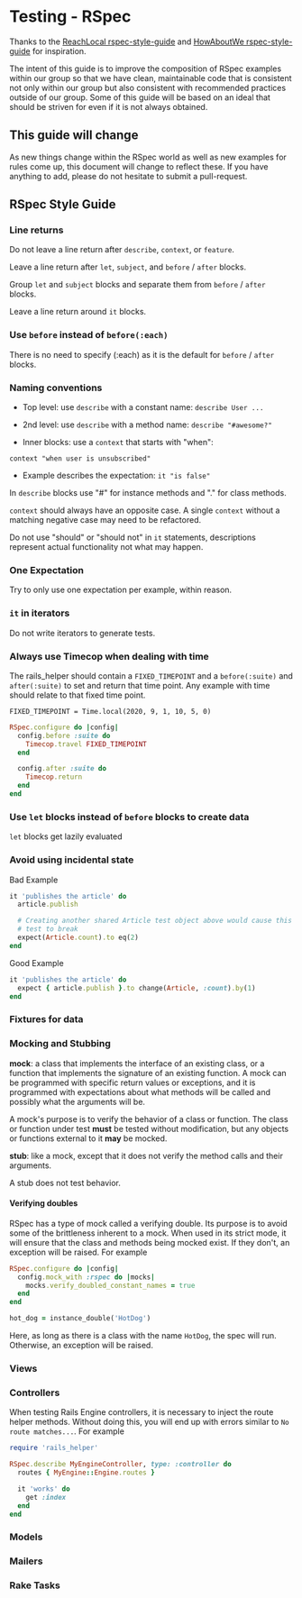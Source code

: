 # Testing - RSpec

Thanks to the
[ReachLocal rspec-style-guide](https://github.com/reachlocal/rspec-style-guide)
and [HowAboutWe rspec-style-guide](https://github.com/howaboutwe/rspec-style-guide)
 for inspiration.

The intent of this guide is to improve the composition of RSpec examples
within our group so that we have clean, maintainable code that is consistent
not only within our group but also consistent with recommended practices outside
of our group. Some of this guide will be based on an ideal that should be
striven for even if it is not always obtained.

## This guide will change

As new things change within the RSpec world as well as new examples for rules
come up, this document will change to reflect these. If you have anything to
add, please do not hesitate to submit a pull-request.

## RSpec Style Guide

### Line returns

Do not leave a line return after `describe`, `context`, or `feature`.

Leave a line return after `let`, `subject`, and `before` / `after` blocks.

Group `let` and `subject` blocks and separate them from `before` / `after`
blocks.

Leave a line return around `it` blocks.

### Use `before` instead of `before(:each)`

There is no need to specify (:each) as it is the default for `before` / `after`
blocks.

### Naming conventions

* Top level: use `describe` with a constant name: `describe User ...`

* 2nd level: use `describe` with a method name: `describe "#awesome?"`

* Inner blocks: use a `context` that starts with "when":

`context "when user is unsubscribed"`

* Example describes the expectation: `it "is false"`

In `describe` blocks use "#" for instance methods and "." for class methods.

`context` should always have an opposite case. A single `context` without a
matching negative case may need to be refactored.

Do not use "should" or "should not" in `it` statements, descriptions represent
actual functionality not what may happen.

### One Expectation

Try to only use one expectation per example, within reason.

### `it` in iterators

Do not write iterators to generate tests.

### Always use Timecop when dealing with time

The rails_helper should contain a `FIXED_TIMEPOINT` and a
`before(:suite)` and `after(:suite)` to set and return that time point.
Any example with time should relate to that fixed time point.

`FIXED_TIMEPOINT = Time.local(2020, 9, 1, 10, 5, 0)`

```ruby
RSpec.configure do |config|
  config.before :suite do
    Timecop.travel FIXED_TIMEPOINT
  end

  config.after :suite do
    Timecop.return
  end
end
```

### Use `let` blocks instead of `before` blocks to create data

`let` blocks get lazily evaluated

### Avoid using incidental state

Bad Example

```ruby
it 'publishes the article' do
  article.publish

  # Creating another shared Article test object above would cause this
  # test to break
  expect(Article.count).to eq(2)
end
```

Good Example

```ruby
it 'publishes the article' do
  expect { article.publish }.to change(Article, :count).by(1)
end
```

### Fixtures for data

### Mocking and Stubbing

**mock**: a class that implements the interface of an existing class, or a
function that implements the signature of an existing function. A mock can be
programmed with specific return values or exceptions, and it is programmed with
expectations about what methods will be called and possibly what the arguments
will be.

A mock's purpose is to verify the behavior of a class or function. The class or
function under test **must** be tested without modification, but any objects or
functions external to it **may** be mocked.

**stub**: like a mock, except that it does not verify the method calls and
their arguments.

A stub does not test behavior.

#### Verifying doubles

RSpec has a type of mock called a verifying double. Its purpose is to avoid some
of the brittleness inherent to a mock. When used in its strict mode, it will
ensure that the class and methods being mocked exist. If they don't, an
exception will be raised. For example

```ruby
RSpec.configure do |config|
  config.mock_with :rspec do |mocks|
    mocks.verify_doubled_constant_names = true
  end
end

hot_dog = instance_double('HotDog')
```

Here, as long as there is a class with the name `HotDog`, the spec will run.
Otherwise, an exception will be raised.

### Views

### Controllers

When testing Rails Engine controllers, it is necessary to inject the route
helper methods. Without doing this, you will end up with errors similar to
`No route matches...`. For example

```ruby
require 'rails_helper'

RSpec.describe MyEngineController, type: :controller do
  routes { MyEngine::Engine.routes }

  it 'works' do
    get :index
  end
end
```

### Models

### Mailers

### Rake Tasks


